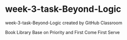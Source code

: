 # week-3-task-Beyond-Logic
week-3-task-Beyond-Logic created by GitHub Classroom

Book Library Base on Priority and First Come First Serve
